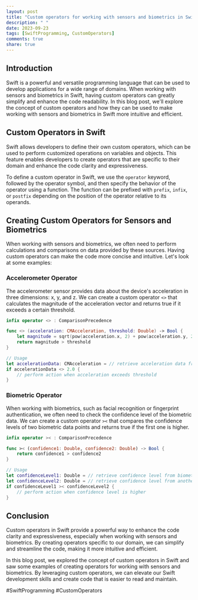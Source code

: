 ```yaml
---
layout: post
title: "Custom operators for working with sensors and biometrics in Swift"
description: " "
date: 2023-09-23
tags: [SwiftProgramming, CustomOperators]
comments: true
share: true
---
```


## Introduction

Swift is a powerful and versatile programming language that can be used to develop applications for a wide range of domains. When working with sensors and biometrics in Swift, having custom operators can greatly simplify and enhance the code readability. In this blog post, we'll explore the concept of custom operators and how they can be used to make working with sensors and biometrics in Swift more intuitive and efficient.

## Custom Operators in Swift

Swift allows developers to define their own custom operators, which can be used to perform customized operations on variables and objects. This feature enables developers to create operators that are specific to their domain and enhance the code clarity and expressiveness.

To define a custom operator in Swift, we use the `operator` keyword, followed by the operator symbol, and then specify the behavior of the operator using a function. The function can be prefixed with `prefix`, `infix`, or `postfix` depending on the position of the operator relative to its operands.

## Creating Custom Operators for Sensors and Biometrics

When working with sensors and biometrics, we often need to perform calculations and comparisons on data provided by these sources. Having custom operators can make the code more concise and intuitive. Let's look at some examples:

### Accelerometer Operator

The accelerometer sensor provides data about the device's acceleration in three dimensions: x, y, and z. We can create a custom operator `<>` that calculates the magnitude of the acceleration vector and returns true if it exceeds a certain threshold.

```swift
infix operator <> : ComparisonPrecedence

func <> (acceleration: CMAcceleration, threshold: Double) -> Bool {
    let magnitude = sqrt(pow(acceleration.x, 2) + pow(acceleration.y, 2) + pow(acceleration.z, 2))
    return magnitude > threshold
}

// Usage
let accelerationData: CMAcceleration = // retrieve acceleration data from sensor
if accelerationData <> 2.0 {
    // perform action when acceleration exceeds threshold
}
```

### Biometric Operator

When working with biometrics, such as facial recognition or fingerprint authentication, we often need to check the confidence level of the biometric data. We can create a custom operator `><` that compares the confidence levels of two biometric data points and returns true if the first one is higher.

```swift
infix operator >< : ComparisonPrecedence

func >< (confidence1: Double, confidence2: Double) -> Bool {
    return confidence1 > confidence2
}

// Usage
let confidenceLevel1: Double = // retrieve confidence level from biometric data
let confidenceLevel2: Double = // retrieve confidence level from another biometric data
if confidenceLevel1 >< confidenceLevel2 {
    // perform action when confidence level is higher
}
```

## Conclusion

Custom operators in Swift provide a powerful way to enhance the code clarity and expressiveness, especially when working with sensors and biometrics. By creating operators specific to our domain, we can simplify and streamline the code, making it more intuitive and efficient.

In this blog post, we explored the concept of custom operators in Swift and saw some examples of creating operators for working with sensors and biometrics. By leveraging custom operators, we can elevate our Swift development skills and create code that is easier to read and maintain.

#SwiftProgramming #CustomOperators